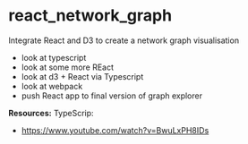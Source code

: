 # react_network_graph
Integrate React and D3 to create a network graph visualisation


* look at typescript
* look at some more REact
* look at d3  + React via Typescript 
* look at webpack
* push React app to final version of graph explorer

**Resources:**
TypeScrip:
- https://www.youtube.com/watch?v=BwuLxPH8IDs
